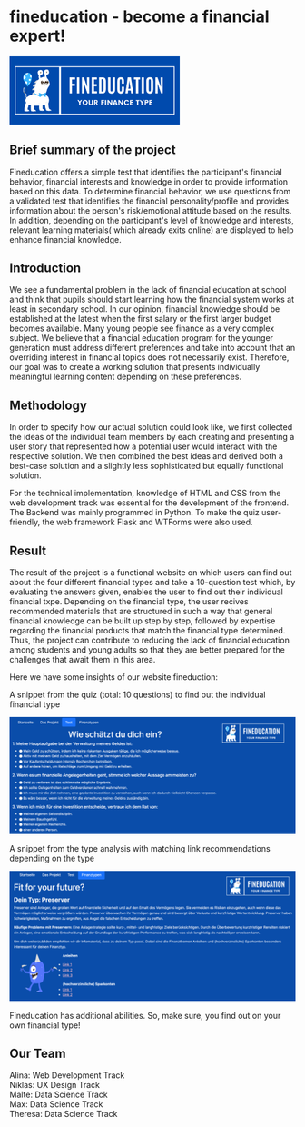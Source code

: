 # fineducation - become a financial expert!

<img src="images/Fineducation.Logo.png" width="300">

##  Brief summary of the project

Fineducation offers a simple test that identifies the participant's financial behavior, financial interests and knowledge in order to provide information based on this data. To determine financial behavior, we use questions from a validated test that identifies the financial personality/profile and provides information about the person's risk/emotional attitude based on the results. In addition, depending on the participant's level of knowledge and interests, relevant learning materials( which already exits online) are displayed to help enhance financial knowledge.

## Introduction

We see a fundamental problem in the lack of financial education at school and think that pupils should start learning how the financial system works at least in secondary school. In our opinion, financial knowledge should be established at the latest when the first salary or the first larger budget becomes available. Many young people see finance as a very complex subject. We believe that a financial education program for the younger generation must address different preferences and take into account that an overriding interest in financial topics does not necessarily exist. Therefore, our goal was to create a working solution that presents individually meaningful learning content depending on these preferences. 

## Methodology

In order to specify how our actual solution could look like, we first collected the ideas of the individual team members by each creating and presenting a user story that represented how a potential user would interact with the respective solution. We then combined the best ideas and derived both a best-case solution and a slightly less sophisticated but equally functional solution. 

For the technical implementation, knowledge of HTML and CSS from the web development track was essential for the development of the frontend. The Backend was mainly programmed in Python. To make the quiz user-friendly, the web framework Flask and WTForms were also used. 


## Result

The result of the project is a functional website on which users can find out about the four different financial types and take a 10-question test which, by evaluating the answers given, enables the user to find out their individual financial txpe. Depending on the financial type, the user recives recommended materials that are structured in such a way that general financial knowledge can be built up step by step, followed by expertise regarding the financial products that match the financial type determined. Thus, the project can contribute to reducing the lack of financial education among students and young adults so that they are better prepared for the challenges that await them in this area. 

Here we have some insights of our website fineduction:

A snippet from the quiz (total: 10 questions) to find out the individual financial type

<img src="images/Test.png" width="700"> 

A snippet from the type analysis with matching link recommendations depending on the type

<img src="images/Testresult.png" width="700"> 

Fineducation has additional abilities. So, make sure, you find out on your own financial type!

## Our Team

Alina: Web Development Track <br>
Niklas: UX Design Track <br>
Malte: Data Science Track <br>
Max: Data Science Track <br>
Theresa: Data Science Track <br>


